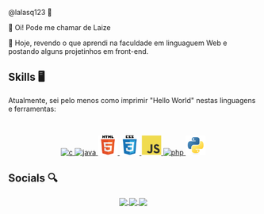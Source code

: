 @lalasq123 👀 


👋 Oi! Pode me chamar de Laize

📌  Hoje, revendo o que aprendi na faculdade em linguaguem Web e postando alguns projetinhos em front-end.



## Skills 🖥️
Atualmente, sei pelo menos como imprimir "Hello World" nestas linguagens e ferramentas:

<div style="display:inline_block"> <br>
<p align="center">
<a href="http://linguagemc.com.br/" target="_blank"> <img src="https://cdn.jsdelivr.net/gh/devicons/devicon/icons/c/c-original.svg" alt="c" width="40" height="40"/>
 </a> 
 <a href="https://www.java.com/pt-BR/" target="_blank"> <img src="https://cdn.jsdelivr.net/gh/devicons/devicon/icons/java/java-original-wordmark.svg" alt="java" width="40" height="40"/>
 </a>
<a href="https://www.w3.org/html/" target="_blank"> <img src="https://raw.githubusercontent.com/devicons/devicon/master/icons/html5/html5-original-wordmark.svg" alt="html5" width="40" height="40"/>
 </a> 
<a href="https://www.w3schools.com/css/" target="_blank"> <img src="https://raw.githubusercontent.com/devicons/devicon/master/icons/css3/css3-original-wordmark.svg" alt="css3" width="40" height="40"/>
 </a>
 <a href="https://developer.mozilla.org/en-US/docs/Web/JavaScript" target="_blank"> <img src="https://raw.githubusercontent.com/devicons/devicon/master/icons/javascript/javascript-original.svg" alt="javascript" width="40" height="40"/>
</a>
<a href="https://www.php.net/" target="_blank"> <img src="https://cdn.jsdelivr.net/gh/devicons/devicon/icons/php/php-original.svg" alt="php" width="40" height="40"/> </a> 
 <a href="https://www.python.org" target="_blank"> <img src="https://raw.githubusercontent.com/devicons/devicon/master/icons/python/python-original.svg" alt="python" width="40" height="40"/>
</a> 
</p>  
  
## Socials 🔍
  
<p align="center">
<a href="https://www.linkedin.com/in/laize-queiroz123/" target="blank"> <img align="center" src="https://img.shields.io/badge/LinkedIn-0077B5?style=for-the-badge&logo=linkedin&logoColor=white"/>
</a>
<a href="https://github.com/lalasq123/" target="blank"> <img align="center" src="https://img.shields.io/badge/GitHub-100000?style=for-the-badge&logo=github&logoColor=white"/>
 </a>
<a href="https://Laize_Queiroz#7953/" target="blank"> <img align="center" src="https://img.shields.io/badge/Discord-7289DA?style=for-the-badge&logo=discord&logoColor=white"/>
</a>
</p>
</div>

